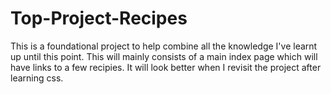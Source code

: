 # Top-Project-Recipes
This is a foundational project to help combine all the knowledge I've learnt up until this point. This will mainly consists of a main index page which will have links to a few recipies. It will look better when I revisit the project after learning css.